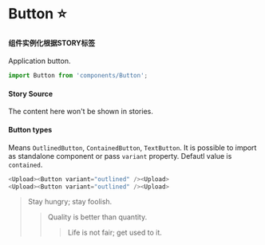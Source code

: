 # Button :star:
#### 组件实例化根据STORY标签
<!-- STORY -->

Application button.

```js
import Button from 'components/Button';
```

<!-- Brief summary of what the component is, and what it's for. -->

#### Story Source

<!-- SOURCE -->

<!-- STORY HIDE START -->

The content here won't be shown in stories.

<!-- STORY HIDE END -->

#### Button types

Means `OutlinedButton`, `ContainedButton`, `TextButton`. It is possible to import as standalone component or pass `variant` property. Defautl value is `contained`.

```js
<Upload><Button variant="outlined" /><Upload>
<Upload><Button variant="outlined" /><Upload>
```

> Stay hungry; stay foolish.
>
> > Quality is better than quantity.
> >
> > > Life is not fair; get used to it.
